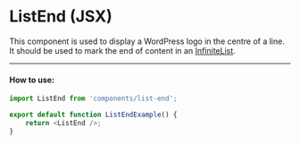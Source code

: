 # ListEnd (JSX)

This component is used to display a WordPress logo in the centre of a line. It should be used to mark the end of content in an [InfiniteList](/client/components/infinite-list/README.md).

---

#### How to use:

```js
import ListEnd from 'components/list-end';

export default function ListEndExample() {
	return <ListEnd />;
}
```
